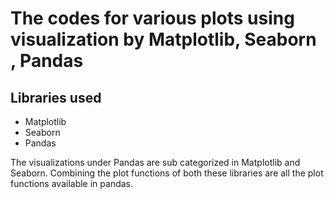 # The codes for various plots using visualization by Matplotlib, Seaborn , Pandas
## Libraries used
- Matplotlib
- Seaborn
- Pandas

The visualizations under Pandas are sub categorized in Matplotlib and Seaborn. Combining the plot functions of both these libraries are all the plot functions available in pandas.
